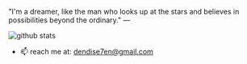"I'm a dreamer, like the man who looks up at the stars and believes in possibilities beyond the ordinary."  — <The Matrix>

<!-- ![Dendoink's GitHub stats](https://github-readme-stats.vercel.app/api?username=dendoink&show_icons=true&theme=tokyonight) -->
<!-- ![Dendoink's github stats](https://github-readme-stats.vercel.app/api?username=dendoink&show_icons=true&theme=tokyonight) -->
<picture decoding="async" loading="lazy">
  <source media="(prefers-color-scheme: light)" srcset="https://pixel-profile.vercel.app/api/github-stats?username=dendoink&theme=summer">
  <source media="(prefers-color-scheme: dark)" srcset="https://pixel-profile.vercel.app/api/github-stats?username=dendoink&screen_effect=true&theme=blue_chill">
  <img alt="github stats" src="https://pixel-profile.vercel.app/api/github-stats?username=dendoink&theme=summer">
</picture>

- 📫 reach me at: <dendise7en@gmail.com>

<!--
**dendoink/dendoink** is a ✨ _special_ ✨ repository because its `README.md` (this file) appears on your GitHub profile.

Here are some ideas to get you started:

- 🔭 I’m currently working on ...

- 👯 I’m looking to collaborate on ...
- 🤔 I’m looking for help with ...
- 💬 Ask me about ...
- 📫 How to reach me: ...
- 😄 Pronouns: ...
- ⚡ Fun fact: ...
-->
